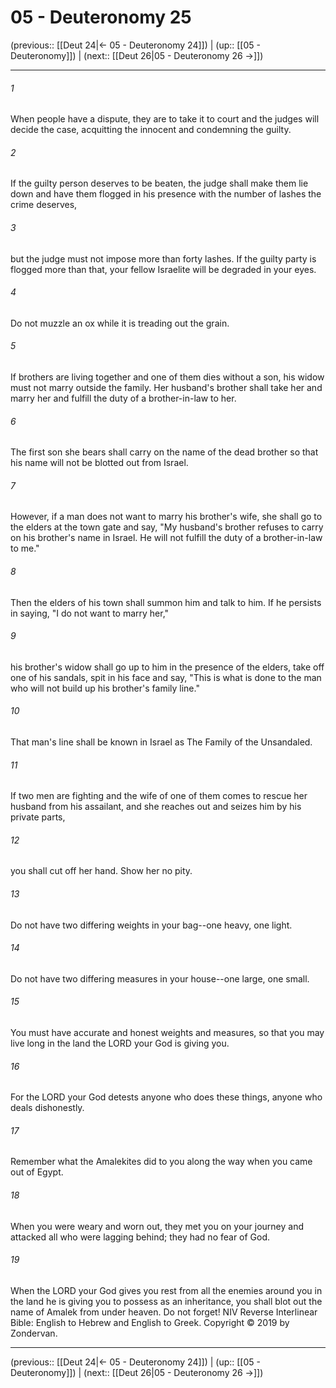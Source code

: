 # 05 - Deuteronomy 25

(previous:: [[Deut 24|← 05 - Deuteronomy 24]]) | (up:: [[05 - Deuteronomy]]) | (next:: [[Deut 26|05 - Deuteronomy 26 →]])

***


###### 1 
When people have a dispute, they are to take it to court and the judges will decide the case, acquitting the innocent and condemning the guilty. 

###### 2 
If the guilty person deserves to be beaten, the judge shall make them lie down and have them flogged in his presence with the number of lashes the crime deserves, 

###### 3 
but the judge must not impose more than forty lashes. If the guilty party is flogged more than that, your fellow Israelite will be degraded in your eyes. 

###### 4 
Do not muzzle an ox while it is treading out the grain. 

###### 5 
If brothers are living together and one of them dies without a son, his widow must not marry outside the family. Her husband's brother shall take her and marry her and fulfill the duty of a brother-in-law to her. 

###### 6 
The first son she bears shall carry on the name of the dead brother so that his name will not be blotted out from Israel. 

###### 7 
However, if a man does not want to marry his brother's wife, she shall go to the elders at the town gate and say, "My husband's brother refuses to carry on his brother's name in Israel. He will not fulfill the duty of a brother-in-law to me." 

###### 8 
Then the elders of his town shall summon him and talk to him. If he persists in saying, "I do not want to marry her," 

###### 9 
his brother's widow shall go up to him in the presence of the elders, take off one of his sandals, spit in his face and say, "This is what is done to the man who will not build up his brother's family line." 

###### 10 
That man's line shall be known in Israel as The Family of the Unsandaled. 

###### 11 
If two men are fighting and the wife of one of them comes to rescue her husband from his assailant, and she reaches out and seizes him by his private parts, 

###### 12 
you shall cut off her hand. Show her no pity. 

###### 13 
Do not have two differing weights in your bag--one heavy, one light. 

###### 14 
Do not have two differing measures in your house--one large, one small. 

###### 15 
You must have accurate and honest weights and measures, so that you may live long in the land the LORD your God is giving you. 

###### 16 
For the LORD your God detests anyone who does these things, anyone who deals dishonestly. 

###### 17 
Remember what the Amalekites did to you along the way when you came out of Egypt. 

###### 18 
When you were weary and worn out, they met you on your journey and attacked all who were lagging behind; they had no fear of God. 

###### 19 
When the LORD your God gives you rest from all the enemies around you in the land he is giving you to possess as an inheritance, you shall blot out the name of Amalek from under heaven. Do not forget! NIV Reverse Interlinear Bible: English to Hebrew and English to Greek. Copyright © 2019 by Zondervan.

***

(previous:: [[Deut 24|← 05 - Deuteronomy 24]]) | (up:: [[05 - Deuteronomy]]) | (next:: [[Deut 26|05 - Deuteronomy 26 →]])
